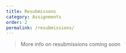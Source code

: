 ```yaml
---
title: Resubmissons
category: Assignments
order: 2
permalink: /resubmissions/
---
```

> More info on resubmissions coming soon
